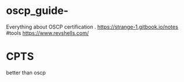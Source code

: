 # oscp_guide-
Everything about OSCP certification .
https://strange-1.gitbook.io/notes
#tools
https://www.revshells.com/
# CPTS 
better than oscp
